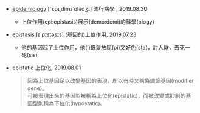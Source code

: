 - [epidemiology](https://tw.dictionary.search.yahoo.com/search?p=epidemiology) [ˋɛpɪ͵dimɪˋɑlədʒɪ] 流行病學
, 2019.08.30
  - 上位作用(epi:epistasis)展示(demo:demi)的科學(ology)

- [epistasis](https://tw.dictionary.search.yahoo.com/search?p=epistasis) [ɪˋpɪstəsɪs] (基因的)上位作用, 2019.07.23
  - 他的基因起了上位作用，他(i)既愛放屁(pi)又好色(sta)，討人厭，去死一死(sis)

- epistatic 上位化, 2019.08.01
  > 因為上位基因足以改變基因的表現，所以有時又稱為調節基因(modifier gene)。
  > <br>可被表現出來的基因型被稱為上位化(epistatic)，而被改變或抑制的基因型則稱為下位化(hypostatic)。
